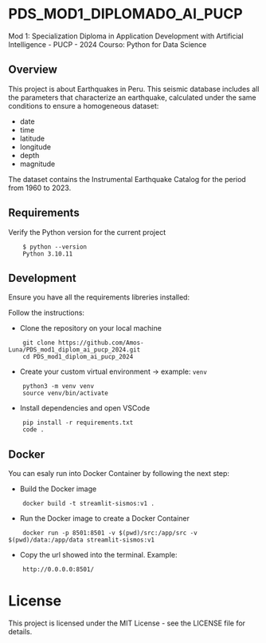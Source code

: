 # PDS_MOD1_DIPLOMADO_AI_PUCP

Mod 1: Specialization Diploma in Application Development with Artificial Intelligence - PUCP - 2024
Courso: Python for Data Science

## Overview

This project is about Earthquakes in Peru.
This seismic database includes all the parameters that characterize an earthquake, calculated under the same conditions to ensure a homogeneous dataset: 
- date 
- time
- latitude 
- longitude
- depth
- magnitude

The dataset contains the Instrumental Earthquake Catalog for the period from 1960 to 2023.

## Requirements

Verify the Python version for the current project

```
    $ python --version
    Python 3.10.11
```

## Development

Ensure you have all the requirements libreries installed:

Follow the instructions:

- Clone the repository on your local machine

```
    git clone https://github.com/Amos-Luna/PDS_mod1_diplom_ai_pucp_2024.git
    cd PDS_mod1_diplom_ai_pucp_2024
```

- Create your custom virtual environment -> example: `venv`

```
    python3 -m venv venv
    source venv/bin/activate
```

- Install dependencies and open VSCode

```
    pip install -r requirements.txt
    code .
```

## Docker

You can esaly run into Docker Container by following the next step:

- Build the Docker image

```
    docker build -t streamlit-sismos:v1 .
```

- Run the Docker image to create a Docker Container

```
    docker run -p 8501:8501 -v $(pwd)/src:/app/src -v $(pwd)/data:/app/data streamlit-sismos:v1
```

- Copy the url showed into the terminal. Example:

```
    http://0.0.0.0:8501/
```

# License

This project is licensed under the MIT License - see the LICENSE file for details.
